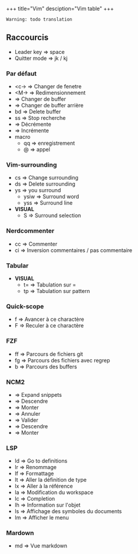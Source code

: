 +++
title="Vim"
desciption="Vim table"
+++

`Warning: todo translation`

## Raccourcis

 * Leader key   => space
 * Quitter mode =>  jk / kj

### Par défaut

 * <c-<direction>> => Changer de fenetre
 * <M-<direction>> => Redimensionnement
 * <TAB>           => Changer de buffer
 * <S-TAB>         => Changer de buffer arrière
 * <leader>bd      => Delete buffer
 * <leader>ss      => Stop recherche
 * <c-a>           => Décrémente
 * <c-x>           => Incrémente
 * macro
   * q<name><macro>q => enregistrement
   * <nombre>@<name> => appel

### Vim-surrounding

 * cs<symbole><new symbole> => Change surrounding
 * ds<symbole>              => Delete surrounding
 * ys => you surround
    * ysiw<symbole>  => Surround word
    * yss<symbole>   => Surround line
 * __VISUAL__
    * S<symbole> => Surround selection

### Nerdcommenter

 * <leader>cc => Commenter
 * <leader>ci => Inversion commentaires / pas commentaire

### Tabular

 * __VISUAL__
   * <leader>t=          => Tabulation sur =
   * <leader>tp<pattern> => Tabulation sur pattern

### Quick-scope

 * f<char> => Avancer à ce charactère
 * F<char> => Reculer à ce charactère

### FZF

 * <leader>ff => Parcours de fichiers git
 * <leader>fg => Parcours des fichiers avec regrep
 * <leader>b => Parcours des buffers

### NCM2

 * <c-e> => Expand snippets
 * <c-j> => Descendre
 * <c-k> => Monter
 * <c-c> => Annuler
 * <CR>  => Valider
 * <TAB> => Descendre
 * <S-TAB> => Monter

### LSP

 * <leader>ld => Go to definitions
 * <leader>lr => Renommage
 * <leader>lf => Formattage
 * <leader>lt => Aller la définition de type
 * <leader>lx => Aller à la référence
 * <leader>la => Modification du workspace
 * <leader>lc => Completion
 * <leader>lh => Information sur l'objet
 * <leader>ls => Affichage des symboles du documents
 * <leader>lm => Afficher le menu

### Mardown

 * <leader>md => Vue markdown
